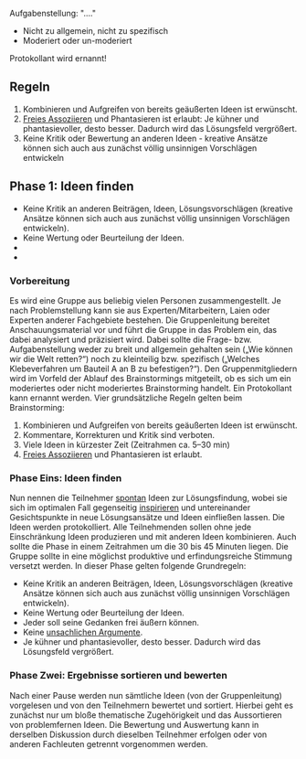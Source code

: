 

Aufgabenstellung: "...."

- Nicht zu allgemein, nicht zu spezifisch
- Moderiert oder un-moderiert



Protokollant wird ernannt!

## Regeln 

1. Kombinieren und Aufgreifen von bereits geäußerten Ideen ist erwünscht.
2. [Freies Assoziieren](https://de.wikipedia.org/wiki/Freie_Assoziation) und Phantasieren ist erlaubt: Je kühner und phantasievoller, desto besser. Dadurch wird das Lösungsfeld vergrößert.
3. Keine Kritik oder Bewertung an anderen Ideen - kreative Ansätze können sich auch aus zunächst völlig unsinnigen  Vorschlägen entwickeln



## Phase 1: Ideen finden

- Keine Kritik an anderen Beiträgen, Ideen, Lösungsvorschlägen  (kreative Ansätze können sich auch aus zunächst völlig unsinnigen  Vorschlägen entwickeln).
- Keine Wertung oder Beurteilung der Ideen.
- 
- 

### Vorbereitung

Es wird eine Gruppe aus beliebig vielen Personen zusammengestellt. Je nach Problemstellung kann sie aus Experten/Mitarbeitern, Laien oder Experten anderer Fachgebiete bestehen. Die Gruppenleitung bereitet  Anschauungsmaterial vor und führt die Gruppe in das Problem ein, das  dabei analysiert und präzisiert wird. Dabei sollte die Frage- bzw.  Aufgabenstellung weder zu breit und allgemein gehalten sein („Wie können wir die Welt retten?“) noch zu kleinteilig bzw. spezifisch („Welches  Klebeverfahren um Bauteil A an B zu befestigen?“). Den  Gruppenmitgliedern wird im Vorfeld der Ablauf des Brainstormings  mitgeteilt, ob es sich um ein moderiertes oder nicht moderiertes  Brainstorming handelt. Ein Protokollant kann ernannt werden. Vier  grundsätzliche Regeln gelten beim Brainstorming:

1. Kombinieren und Aufgreifen von bereits geäußerten Ideen ist erwünscht.
2. Kommentare, Korrekturen und Kritik sind verboten.
3. Viele Ideen in kürzester Zeit (Zeitrahmen ca. 5–30 min)
4. [Freies Assoziieren](https://de.wikipedia.org/wiki/Freie_Assoziation) und Phantasieren ist erlaubt.

### Phase Eins: Ideen finden

Nun nennen die Teilnehmer [spontan](https://de.wikipedia.org/wiki/Spontaneität) Ideen zur Lösungsfindung, wobei sie sich im optimalen Fall gegenseitig [inspirieren](https://de.wikipedia.org/wiki/Inspiration) und untereinander Gesichtspunkte in neue Lösungsansätze und Ideen  einfließen lassen. Die Ideen werden protokolliert. Alle Teilnehmenden  sollen ohne jede Einschränkung Ideen produzieren und mit anderen Ideen  kombinieren. Auch sollte die Phase in einem Zeitrahmen um die 30 bis 45  Minuten liegen. Die Gruppe sollte in eine möglichst produktive und  erfindungsreiche Stimmung versetzt werden. In dieser Phase gelten  folgende Grundregeln:

- Keine Kritik an anderen Beiträgen, Ideen, Lösungsvorschlägen  (kreative Ansätze können sich auch aus zunächst völlig unsinnigen  Vorschlägen entwickeln).
- Keine Wertung oder Beurteilung der Ideen.
- Jeder soll seine Gedanken frei äußern können.
- Keine [unsachlichen Argumente](https://de.wikipedia.org/wiki/Red_Herring_(Rhetorik)).
- Je kühner und phantasievoller, desto besser. Dadurch wird das Lösungsfeld vergrößert.

### Phase Zwei: Ergebnisse sortieren und bewerten

Nach einer Pause werden nun sämtliche Ideen (von der Gruppenleitung)  vorgelesen und von den Teilnehmern bewertet und sortiert. Hierbei geht  es zunächst nur um bloße thematische Zugehörigkeit und das Aussortieren  von problemfernen Ideen. Die Bewertung und Auswertung kann in derselben  Diskussion durch dieselben Teilnehmer erfolgen oder von anderen  Fachleuten getrennt vorgenommen werden.